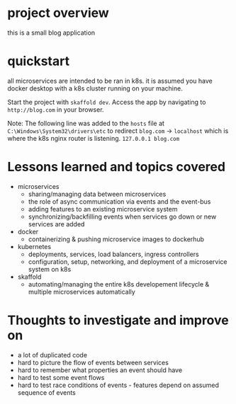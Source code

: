 # project overview
this is a small blog application

# quickstart
all microservices are intended to be ran in k8s.
it is assumed you have docker desktop with a k8s cluster running on your machine.

Start the project with `skaffold dev`.
Access the app by navigating to `http://blog.com` in your browser.

Note: The following line was added to the `hosts` file at `C:\Windows\System32\drivers\etc` to redirect `blog.com` -> `localhost` which is where the k8s nginx router is listening.
`127.0.0.1 blog.com` 

# Lessons learned and topics covered
- microservices
  - sharing/managing data between microservices
  - the role of async communication via events and the event-bus
  - adding features to an existing microservice system
  - synchronizing/backfilling events when services go down or new services are added
- docker
  - containerizing & pushing microservice images to dockerhub 
- kubernetes
  - deployments, services, load balancers, ingress controllers
  - configuration, setup, networking, and deployment of a microservice system on k8s
- skaffold
  - automating/managing the entire k8s developement lifecycle & multiple microservices automatically

# Thoughts to investigate and improve on
- a lot of duplicated code
- hard to picture the flow of events between services
- hard to remember what properties an event should have
- hard to test some event flows
- hard to test race conditions of events - features depend on assumed sequence of events 